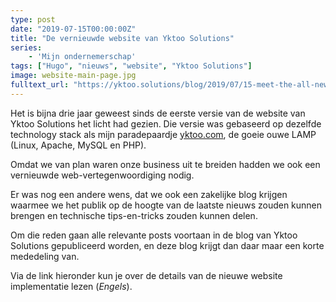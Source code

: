 ```yaml
---
type: post
date: "2019-07-15T00:00:00Z"
title: "De vernieuwde website van Yktoo Solutions"
series:
    - 'Mijn ondernemerschap'
tags: ["Hugo", "nieuws", "website", "Yktoo Solutions"]
image: website-main-page.jpg
fulltext_url: "https://yktoo.solutions/blog/2019/07/15-meet-the-all-new-yktoo-solutions-website/"
---
```


Het is bijna drie jaar geweest sinds de eerste versie van de website van Yktoo Solutions het licht had gezien. Die versie was gebaseerd op dezelfde technology stack als mijn paradepaardje [yktoo.com](https://yktoo.com/), de goeie ouwe LAMP (Linux, Apache, MySQL en PHP).

Omdat we van plan waren onze business uit te breiden hadden we ook een vernieuwde web-vertegenwoordiging nodig.

Er was nog een andere wens, dat we ook een zakelijke blog krijgen waarmee we het publik op de hoogte van de laatste nieuws zouden kunnen brengen en technische tips-en-tricks zouden kunnen delen.

Om die reden gaan alle relevante posts voortaan in de blog van Yktoo Solutions gepubliceerd worden, en deze blog krijgt dan daar maar een korte mededeling van.

Via de link hieronder kun je over de details van de nieuwe website implementatie lezen (*Engels*).
